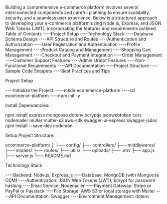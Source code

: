 Building a comprehensive e-commerce platform involves several interconnected components and careful planning to ensure scalability, security, and a seamless user experience. Below is a structured approach to developing your e-commerce platform using Node.js, Express, and JSON Web Tokens (JWT), incorporating the features and requirements outlined.
Table of Contents
----Project Setup
----Technology Stack
----Database Schema Design
----API Structure and Routes
----Authentication and Authorization
----User Registration and Authentication
----Profile Management
----Product Catalog and Management
----Shopping Cart Management
----Checkout and Payment Integration
----Order Management
----Customer Support Features
----Administrator Features
----Non-Functional Requirements
----API Documentation
----Project Structure
----Sample Code Snippets
----Best Practices and Tips

Project Setup

----Initialize the Project:
----mkdir ecommerce-platform
----cd ecommerce-platform
----npm init -y



Install Dependencies:

npm install express mongoose dotenv bcryptjs jsonwebtoken cors nodemailer multer multer-s3 aws-sdk swagger-ui-express swagger-jsdoc
npm install --save-dev nodemon

Setup Project Structure:

ecommerce-platform/
│
├── config/
├── controllers/
├── middlewares/
├── models/
├── routes/
├── utils/
├── uploads/
├── .env
├── app.js
├── server.js
└── README.md

Technology Stack

----Backend: Node.js, Express.js
----Database: MongoDB (with Mongoose ODM)
----Authentication: JSON Web Tokens (JWT), bcrypt for password hashing
----Email Service: Nodemailer
----Payment Gateway: Stripe or PayPal or Paystack
----File Storage: AWS S3 or local storage with Multer
----API Documentation: Swagger
----Environment Management: dotenv